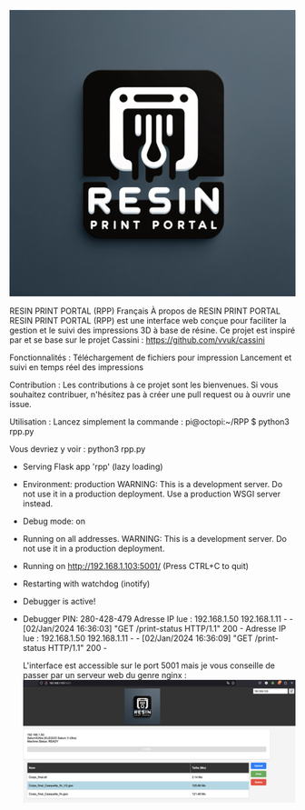 ![LOGO](static/LOGO-RESIN-PRINT-PORTAL.png)


RESIN PRINT PORTAL (RPP)
Français
À propos de RESIN PRINT PORTAL
RESIN PRINT PORTAL (RPP) est une interface web conçue pour faciliter la gestion et le suivi des impressions 3D à base de résine. Ce projet est inspiré par et se base sur le projet Cassini : https://github.com/vvuk/cassini

Fonctionnalités : 
Téléchargement de fichiers pour impression
Lancement et suivi en temps réel des impressions

Contribution : 
Les contributions à ce projet sont les bienvenues. Si vous souhaitez contribuer, n'hésitez pas à créer une pull request ou à ouvrir une issue.


Utilisation : 
Lancez simplement la commande : 
pi@octopi:~/RPP $ python3 rpp.py

Vous devriez y voir : 
python3 rpp.py
 * Serving Flask app 'rpp' (lazy loading)
 * Environment: production
   WARNING: This is a development server. Do not use it in a production deployment.
   Use a production WSGI server instead.
 * Debug mode: on
 * Running on all addresses.
   WARNING: This is a development server. Do not use it in a production deployment.
 * Running on http://192.168.1.103:5001/ (Press CTRL+C to quit)
 * Restarting with watchdog (inotify)
 * Debugger is active!
 * Debugger PIN: 280-428-479
Adresse IP lue : 192.168.1.50
192.168.1.11 - - [02/Jan/2024 16:36:03] "GET /print-status HTTP/1.1" 200 -
Adresse IP lue : 192.168.1.50
192.168.1.11 - - [02/Jan/2024 16:36:09] "GET /print-status HTTP/1.1" 200 -


   L'interface est accessible sur le port 5001 mais je vous conseille de passer par un serveur web du genre nginx : 
![Screenshot](SCREENSHOTS/RPP-IDLE.png)

   
